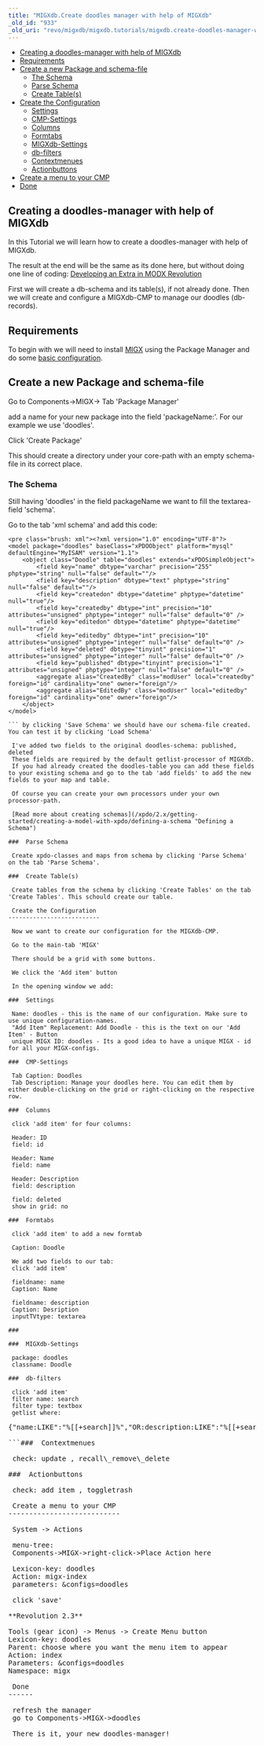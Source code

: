 ```yaml
---
title: "MIGXdb.Create doodles manager with help of MIGXdb"
_old_id: "933"
_old_uri: "revo/migxdb/migxdb.tutorials/migxdb.create-doodles-manager-with-help-of-migxdb"
---
```


- [Creating a doodles-manager with help of MIGXdb](#MIGXdb.CreatedoodlesmanagerwithhelpofMIGXdb-CreatingadoodlesmanagerwithhelpofMIGXdb)
- [Requirements](#MIGXdb.CreatedoodlesmanagerwithhelpofMIGXdb-Requirements)
- [Create a new Package and schema-file](#MIGXdb.CreatedoodlesmanagerwithhelpofMIGXdb-CreateanewPackageandschemafile)
  - [The Schema](#MIGXdb.CreatedoodlesmanagerwithhelpofMIGXdb-TheSchema)
  - [Parse Schema](#MIGXdb.CreatedoodlesmanagerwithhelpofMIGXdb-ParseSchema)
  - [Create Table(s)](#MIGXdb.CreatedoodlesmanagerwithhelpofMIGXdb-CreateTable%28s%29)
- [Create the Configuration](#MIGXdb.CreatedoodlesmanagerwithhelpofMIGXdb-CreatetheConfiguration)
  - [Settings](#MIGXdb.CreatedoodlesmanagerwithhelpofMIGXdb-Settings)
  - [CMP-Settings](#MIGXdb.CreatedoodlesmanagerwithhelpofMIGXdb-CMPSettings)
  - [Columns](#MIGXdb.CreatedoodlesmanagerwithhelpofMIGXdb-Columns)
  - [Formtabs](#MIGXdb.CreatedoodlesmanagerwithhelpofMIGXdb-Formtabs)
  - [MIGXdb-Settings](#MIGXdb.CreatedoodlesmanagerwithhelpofMIGXdb-MIGXdbSettings)
  - [db-filters](#MIGXdb.CreatedoodlesmanagerwithhelpofMIGXdb-dbfilters)
  - [Contextmenues](#MIGXdb.CreatedoodlesmanagerwithhelpofMIGXdb-Contextmenues)
  - [Actionbuttons](#MIGXdb.CreatedoodlesmanagerwithhelpofMIGXdb-Actionbuttons)
- [Create a menu to your CMP](#MIGXdb.CreatedoodlesmanagerwithhelpofMIGXdb-CreateamenutoyourCMP)
- [Done](#MIGXdb.CreatedoodlesmanagerwithhelpofMIGXdb-Done)

 Creating a doodles-manager with help of MIGXdb 
------------------------------------------------

 In this Tutorial we will learn how to create a doodles-manager with help of MIGXdb.

 The result at the end will be the same as its done here, but without doing one line of coding: [Developing an Extra in MODX Revolution](/revolution/2.x/case-studies-and-tutorials/developing-an-extra-in-modx-revolution "Developing an Extra in MODX Revolution")

 First we will create a db-schema and its table(s), if not already done. Then we will create and configure a MIGXdb-CMP to manage our doodles (db-records).

 Requirements 
--------------

 To begin with we will need to install [MIGX](/extras/revo/migx "MIGX") using the Package Manager and do some [basic configuration](/extras/revo/migxdb/migxdb.configuration "MIGXdb.Configuration").

 Create a new Package and schema-file 
--------------------------------------

 Go to Components->MIGX-> Tab 'Package Manager'

 add a name for your new package into the field 'packageName:'. For our example we use 'doodles'.

 Click 'Create Package'

 This should create a directory under your core-path with an empty schema-file in its correct place.

###  The Schema 

 Still having 'doodles' in the field packageName we want to fill the textarea-field 'schema'.

 Go to the tab 'xml schema' and add this code:

```
<pre class="brush: xml"><?xml version="1.0" encoding="UTF-8"?>
<model package="doodles" baseClass="xPDOObject" platform="mysql" defaultEngine="MyISAM" version="1.1">
    <object class="Doodle" table="doodles" extends="xPDOSimpleObject">
        <field key="name" dbtype="varchar" precision="255" phptype="string" null="false" default=""/>
        <field key="description" dbtype="text" phptype="string" null="false" default=""/>
        <field key="createdon" dbtype="datetime" phptype="datetime" null="true"/>
        <field key="createdby" dbtype="int" precision="10" attributes="unsigned" phptype="integer" null="false" default="0" />
        <field key="editedon" dbtype="datetime" phptype="datetime" null="true"/>
        <field key="editedby" dbtype="int" precision="10" attributes="unsigned" phptype="integer" null="false" default="0" />
        <field key="deleted" dbtype="tinyint" precision="1" attributes="unsigned" phptype="integer" null="false" default="0" />
        <field key="published" dbtype="tinyint" precision="1" attributes="unsigned" phptype="integer" null="false" default="0" />  
        <aggregate alias="CreatedBy" class="modUser" local="createdby" foreign="id" cardinality="one" owner="foreign"/>
        <aggregate alias="EditedBy" class="modUser" local="editedby" foreign="id" cardinality="one" owner="foreign"/>
    </object>
</model>

``` by clicking 'Save Schema' we should have our schema-file created. You can test it by clicking 'Load Schema'

 I've added two fields to the original doodles-schema: published, deleted   
 These fields are required by the default getlist-processor of MIGXdb.   
 If you had already created the doodles-table you can add these fields to your existing schema and go to the tab 'add fields' to add the new fields to your map and table.

 Of course you can create your own processors under your own processor-path.

 [Read more about creating schemas](/xpdo/2.x/getting-started/creating-a-model-with-xpdo/defining-a-schema "Defining a Schema")

###  Parse Schema 

 Create xpdo-classes and maps from schema by clicking 'Parse Schema' on the tab 'Parse Schema'.

###  Create Table(s) 

 Create tables from the schema by clicking 'Create Tables' on the tab 'Create Tables'. This schould create our table.

 Create the Configuration 
--------------------------

 Now we want to create our configuration for the MIGXdb-CMP.

 Go to the main-tab 'MIGX'

 There should be a grid with some buttons.

 We click the 'Add item' button

 In the opening window we add:

###  Settings 

 Name: doodles - this is the name of our configuration. Make sure to use unique configuration-names.   
 "Add Item" Replacement: Add Doodle - this is the text on our 'Add Item' - Button   
 unique MIGX ID: doodles - Its a good idea to have a unique MIGX - id for all your MIGX-configs.

###  CMP-Settings 

 Tab Caption: Doodles   
 Tab Description: Manage your doodles here. You can edit them by either double-clicking on the grid or right-clicking on the respective row.

###  Columns 

 click 'add item' for four columns:

 Header: ID   
 field: id

 Header: Name   
 field: name

 Header: Description   
 field: description

 field: deleted   
 show in grid: no

###  Formtabs 

 click 'add item' to add a new formtab

 Caption: Doodle

 We add two fields to our tab:   
 click 'add item'

 fieldname: name   
 Caption: Name

 fieldname: description   
 Caption: Desription   
 inputTVtype: textarea

### 

###  MIGXdb-Settings 

 package: doodles   
 classname: Doodle

###  db-filters 

 click 'add item'   
 filter name: search   
 filter type: textbox   
 getlist where:

```
<pre class="brush: php">{"name:LIKE":"%[[+search]]%","OR:description:LIKE":"%[[+search]]%"}

```###  Contextmenues 

 check: update , recall\_remove\_delete

###  Actionbuttons 

 check: add item , toggletrash

 Create a menu to your CMP 
---------------------------

 System -> Actions

 menu-tree:   
 Components->MIGX->right-click->Place Action here

 Lexicon-key: doodles   
 Action: migx-index   
 parameters: &configs=doodles

 click 'save'

**Revolution 2.3**

Tools (gear icon) -> Menus -> Create Menu button  
Lexicon-key: doodles  
Parent: choose where you want the menu item to appear  
Action: index  
Parameters: &configs=doodles  
Namespace: migx

 Done 
------

 refresh the manager   
 go to Components->MIGX->doodles

 There is it, your new doodles-manager!

  
